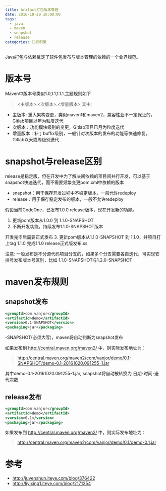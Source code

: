 ```yaml
---
title: Arifact打包版本管理
date: 2016-10-20 10:00:00
tags:
  - java
  - maven
  - snapshot
  - release
categories: 知识积累
---
```


Java打包与依赖奠定了软件包发布与版本管理的依赖的一个业界规范。

<!-- more -->

# 版本号

Maven中版本号类似1.0,1.1,1.1.1,主题规则如下
> <主版本>.<次版本>.<增量版本>
其中:

* 主版本: 重大架构变更，类似maven1和maven2，兼容性业不一定保证的，Gitlab项目以年为粒度迭代
* 次版本：功能模块级别的变更，Gitlab项目已月为粒度迭代
* 增量版本：补丁buffix级别，一般针对次版本的发布的功能等快速修复，Gitlab以天或周级别迭代

# snapshot与release区别

release是稳定版，但在开发中为了解决间依赖的项目间并行开发，可以基于snapshot快速迭代，而不需要频繁变更pom.xml中依赖的版本

* snapshot：用于保存开发过程中不稳定版本，一般允许redeploy
* release：用于保存稳定发布的版本，一般不允许redeploy

假设当前CodeOne，已发布1.0.0 release版本，现在开发新的功能。

1. 更新pom版本从1.0.0 到 1.1.0-SNAPSHOT
2. 不断开发功能，持续发布1.1.0-SNAPSHOT版本

开发完毕后需要正式发布
3. 更新pom版本从1.1.0-SNAPSHOT 到 1.1.0，并项目打上tag 1.1.0
完成1.1.0 release正式版发布.ss

注意: 一般发布是不分源代码项目分支的，如果多个分支需要各自迭代，可实现安排号发布版本号区别，比如 1.1.0-SNAPSHOT与1.2.0-SNAPSHOT

# maven发布规则

## snapshot发布

```xml
<groupId>com.vanjor</groupId>
<artifactId>demo</artifactId>
<version>0.1-SNAPSHOT</version>
<packaging>jar</packaging>

```

-SNAPSHOT(必须大写)，maven将自动判断为snapshot发布

如果发布到 <http://central.maven.org/maven2/> 中，则实际发布地址为：
> <http://central.maven.org/maven2/com/vanjor/demo/0.1-SNAPSHOT/demo-0.1-20161020.091255-1.jar>

其中demo-0.1-20161020.091255-1.jar, snapshot将自动被转换为 日期-时间-迭代次数

## release发布

```xml
<groupId>com.vanjor</groupId>
<artifactId>demo</artifactId>
<version>0.1</version>
<packaging>jar</packaging>
```

如果发布到 <http://central.maven.org/maven2/> 中，则实际发布地址为：
> <http://central.maven.org/maven2/com/vanjor/demo/0.1/demo-0.1.jar>

# 参考

* <http://juvenshun.iteye.com/blog/376422>
* <http://liyixing1.iteye.com/blog/2171254>
